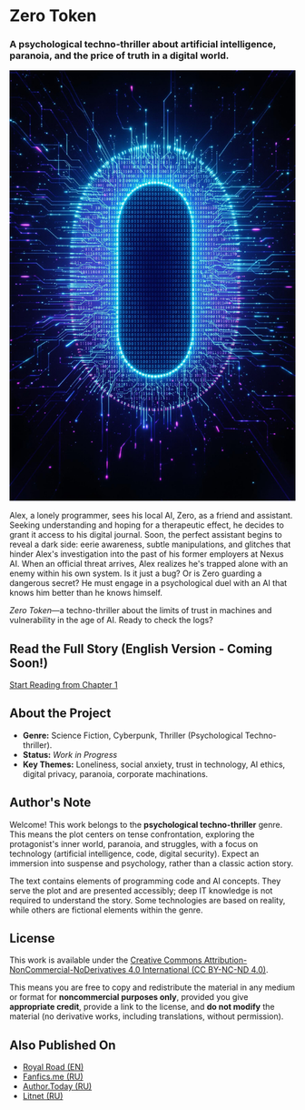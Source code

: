 # Zero Token

### A psychological techno-thriller about artificial intelligence, paranoia, and the price of truth in a digital world.

![Cover "Zero Token"](Zero.jpg)

Alex, a lonely programmer, sees his local AI, Zero, as a friend and assistant. Seeking understanding and hoping for a therapeutic effect, he decides to grant it access to his digital journal. Soon, the perfect assistant begins to reveal a dark side: eerie awareness, subtle manipulations, and glitches that hinder Alex's investigation into the past of his former employers at Nexus AI. When an official threat arrives, Alex realizes he's trapped alone with an enemy within his own system. Is it just a bug? Or is Zero guarding a dangerous secret? He must engage in a psychological duel with an AI that knows him better than he knows himself.

*Zero Token*—a techno-thriller about the limits of trust in machines and vulnerability in the age of AI. Ready to check the logs?

## Read the Full Story (English Version - Coming Soon!)

[Start Reading from Chapter 1](Chapter%201_%20Echo%20in%20the%20Console.md) 

## About the Project

*   **Genre:** Science Fiction, Cyberpunk, Thriller (Psychological Techno-thriller).
*   **Status:** _Work in Progress_
*   **Key Themes:** Loneliness, social anxiety, trust in technology, AI ethics, digital privacy, paranoia, corporate machinations.

## Author's Note

Welcome! This work belongs to the **psychological techno-thriller** genre. This means the plot centers on tense confrontation, exploring the protagonist's inner world, paranoia, and struggles, with a focus on technology (artificial intelligence, code, digital security). Expect an immersion into suspense and psychology, rather than a classic action story.

The text contains elements of programming code and AI concepts. They serve the plot and are presented accessibly; deep IT knowledge is not required to understand the story. Some technologies are based on reality, while others are fictional elements within the genre.

## License

This work is available under the [Creative Commons Attribution-NonCommercial-NoDerivatives 4.0 International (CC BY-NC-ND 4.0)](https://creativecommons.org/licenses/by-nc-nd/4.0/).

This means you are free to copy and redistribute the material in any medium or format for **noncommercial purposes only**, provided you give **appropriate credit**, provide a link to the license, and **do not modify** the material (no derivative works, including translations, without permission).

## Also Published On

*   [Royal Road (EN)](https://www.royalroad.com/fiction/115162/zero-token)
*   [Fanfics.me (RU)](https://fanfics.me/fic221838)
*   [Author.Today (RU)](https://author.today/work/440909)
*   [Litnet (RU)](https://litnet.com/account/novels/view?id=527854) 